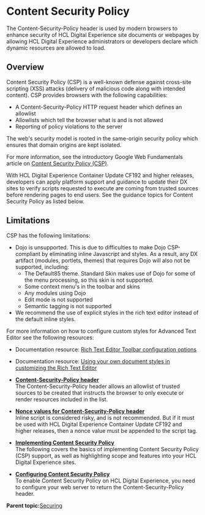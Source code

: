 # Content Security Policy 

The Content-Security-Policy header is used by modern browsers to enhance security of HCL Digital Experience site documents or webpages by allowing HCL Digital Experience administrators or developers declare which dynamic resources are allowed to load.

## Overview

Content Security Policy \(CSP\) is a well-known defense against cross-site scripting \(XSS\) attacks \(delivery of malicious code along with intended content\). CSP provides browsers with the following capabilities:

-   A Content-Security-Policy HTTP request header which defines an allowlist
-   Allowlists which tell the browser what is and is not allowed
-   Reporting of policy violations to the server

The web's security model is rooted in the same-origin security policy which ensures that domain origins are kept isolated.

For more information, see the introductory Google Web Fundamentals article on [Content Security Policy \(CSP\)](https://developers.google.com/web/fundamentals/security/csp).

With HCL Digital Experience Container Update CF192 and higher releases, developers can apply platform support and guidance to update their DX sites to verify scripts requested to execute are coming from trusted sources before rendering pages to end users. See the guidance topics for Content Security Policy as listed below.

## Limitations

CSP has the following limitations:

-   Dojo is unsupported. This is due to difficulties to make Dojo CSP-compliant by eliminating inline Javascript and styles. As a result, any DX artifact \(modules, portlets, themes\) that requires Dojo will also not be supported, including:
    -   The Default85 theme. Standard Skin makes use of Dojo for some of the menu processing, so this skin is not supported.
    -   Some context menu's in the toolbar and skins
    -   Any modules using Dojo
    -   Edit mode is not supported
    -   Semantic tagging is not supported
-   We recommend the use of explicit styles in the rich text editor instead of the default inline styles.

For more information on how to configure custom styles for Advanced Text Editor see the following resources:

-   Documentation resource: [Rich Text Editor Toolbar configuration options](../wcm/wcm_config_ephox_custom.md)
-   Documentation resource: [Using your own document styles in customizing the Rich Text Editor](https://docs.ephox.com/display/tbio/Using+Your+Own+Document+Styles)

-   **[Content-Security-Policy header ](../security/content_security_policy_header.md)**  
The Content-Security-Policy header allows an allowlist of trusted sources to be created that instructs the browser to only execute or render resources included in the list.
-   **[Nonce values for Content-Security-Policy header ](../security/nonce_values.md)**  
 Inline script is considered risky, and is not recommended. But if it must be used with HCL Digital Experience Container Update CF192 and higher releases, then a nonce value must be appended to the script tag.
-   **[Implementing Content Security Policy ](../security/implementing_content_security_policy.md)**  
The following covers the basics of implementing Content Security Policy \(CSP\) support, as well as highlighting scope and features into your HCL Digital Experience sites.
-   **[Configuring Content Security Policy ](../security/configuring_content_security_policy.md)**  
To enable Content Security Policy on HCL Digital Experience, you need to configure your web server to return the Content-Security-Policy header.

**Parent topic:**[Securing](../security/securing_wp.md)


